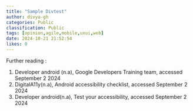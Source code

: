 ```yaml
---
title: "Sample Divtest"
author: divya-gh
categories: Public
classification: Public
tags: [opinion,agile,mobile,uxui,web]
date: 2024-10-21 21:52:54 
likes: 0
---
```


Further reading :

1. Developer android (n.a), Google Developers Training team, accessed September 2 2024
3. DigitalA11y(n.a), Android accessibility checklist, accessed September 2 2024
4.  Developer android(n.a), Test your accessibility, accessed September 2 2024